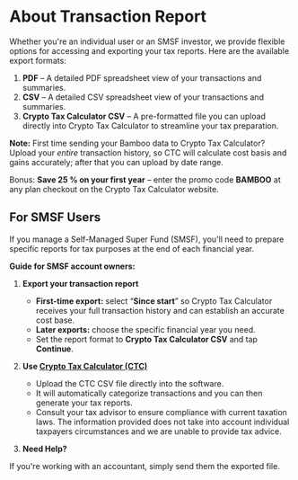 # About Transaction Report

Whether you're an individual user or an SMSF investor, we provide flexible options for accessing and exporting your tax reports. Here are the available export formats:

1. **PDF** – A detailed PDF spreadsheet view of your transactions and summaries.  
2. **CSV** – A detailed CSV spreadsheet view of your transactions and summaries.  
3. **Crypto Tax Calculator CSV** – A pre-formatted file you can upload directly into Crypto Tax Calculator to streamline your tax preparation.

**Note:** First time sending your Bamboo data to Crypto Tax Calculator? Upload your *entire* transaction history, so CTC will calculate cost basis and gains accurately; after that you can upload by date range.

Bonus: **Save 25 % on your first year** – enter the promo code **BAMBOO** at any plan checkout on the Crypto Tax Calculator website.

## For SMSF Users

If you manage a Self-Managed Super Fund (SMSF), you'll need to prepare specific reports for tax purposes at the end of each financial year.

**Guide for SMSF account owners:**

1. **Export your transaction report**  
   - **First-time export:** select “**Since start**” so Crypto Tax Calculator receives your full transaction history and can establish an accurate cost base. 
   - **Later exports:** choose the specific financial year you need.
   - Set the report format to **Crypto Tax Calculator CSV** and tap **Continue**.

2. **Use [Crypto Tax Calculator (CTC)](https://home.cryptotaxcalculator.io/au)**  
   - Upload the CTC CSV file directly into the software.  
   - It will automatically categorize transactions and you can then generate your tax reports.
   - Consult your tax advisor to ensure compliance with current taxation laws. The information provided does not take into account individual taxpayers circumstances and we are unable to provide tax advice.

3. **Need Help?**

If you're working with an accountant, simply send them the exported file.
